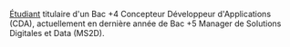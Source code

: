 [Étudiant](https://www.mromain.fr) titulaire d'un Bac +4 Concepteur Développeur d'Applications (CDA), actuellement en dernière année de Bac +5 Manager de Solutions Digitales et Data (MS2D).
